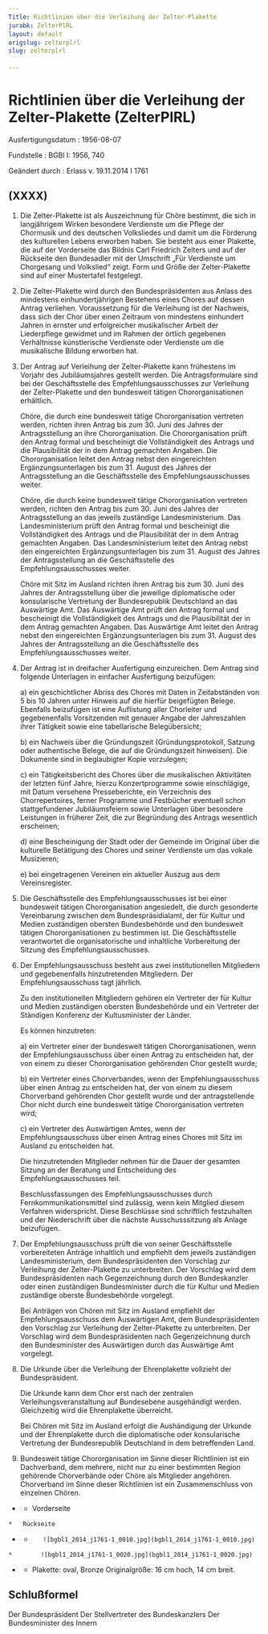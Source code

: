 ```yaml
---
Title: Richtlinien über die Verleihung der Zelter-Plakette
jurabk: ZelterPlRL
layout: default
origslug: zelterplrl
slug: zelterplrl

---
```


# Richtlinien über die Verleihung der Zelter-Plakette (ZelterPlRL)

Ausfertigungsdatum
:   1956-08-07

Fundstelle
:   BGBl I: 1956, 740

Geändert durch
:   Erlass v. 19.11.2014 I 1761



## (XXXX)


1.  Die Zelter-Plakette ist als Auszeichnung für Chöre bestimmt, die sich in langjährigem Wirken besondere Verdienste um die Pflege der Chormusik und des deutschen Volksliedes und damit um die Förderung des kulturellen Lebens erworben haben. Sie besteht aus einer Plakette, die auf der Vorderseite das Bildnis Carl Friedrich Zelters und auf der Rückseite den Bundesadler mit der Umschrift „Für Verdienste um Chorgesang und Volkslied“ zeigt. Form und Größe der Zelter-Plakette sind auf einer Mustertafel festgelegt.


2.  Die Zelter-Plakette wird durch den Bundespräsidenten aus Anlass des mindestens einhundertjährigen Bestehens eines Chores auf dessen Antrag verliehen. Voraussetzung für die Verleihung ist der Nachweis, dass sich der Chor über einen Zeitraum von mindestens einhundert Jahren in ernster und erfolgreicher musikalischer Arbeit der Liederpflege gewidmet und im Rahmen der örtlich gegebenen Verhältnisse künstlerische Verdienste oder Verdienste um die musikalische Bildung erworben hat.


3.  Der Antrag auf Verleihung der Zelter-Plakette kann frühestens im Vorjahr des Jubiläumsjahres gestellt werden. Die Antragsformulare sind bei der Geschäftsstelle des Empfehlungsausschusses zur Verleihung der Zelter-Plakette und den bundesweit tätigen Chororganisationen erhältlich.

    Chöre, die durch eine bundesweit tätige Chororganisation vertreten werden, richten ihren Antrag bis zum 30. Juni des Jahres der Antragsstellung an ihre Chororganisation. Die Chororganisation prüft den Antrag formal und bescheinigt die Vollständigkeit des Antrags und die Plausibilität der in dem Antrag gemachten Angaben. Die Chororganisation leitet den Antrag nebst den eingereichten Ergänzungsunterlagen bis zum 31. August des Jahres der Antragsstellung an die Geschäftsstelle des Empfehlungsausschusses weiter.

    Chöre, die durch keine bundesweit tätige Chororganisation vertreten werden, richten den Antrag bis zum 30. Juni des Jahres der Antragsstellung an das jeweils zuständige Landesministerium. Das Landesministerium prüft den Antrag formal und bescheinigt die Vollständigkeit des Antrags und die Plausibilität der in dem Antrag gemachten Angaben. Das Landesministerium leitet den Antrag nebst den eingereichten Ergänzungsunterlagen bis zum 31. August des Jahres der Antragsstellung an die Geschäftsstelle des Empfehlungsausschusses weiter.

    Chöre mit Sitz im Ausland richten ihren Antrag bis zum 30. Juni des Jahres der Antragsstellung über die jeweilige diplomatische oder konsularische Vertretung der Bundesrepublik Deutschland an das Auswärtige Amt. Das Auswärtige Amt prüft den Antrag formal und bescheinigt die Vollständigkeit des Antrags und die Plausibilität der in dem Antrag gemachten Angaben. Das Auswärtige Amt leitet den Antrag nebst den eingereichten Ergänzungsunterlagen bis zum 31. August des Jahres der Antragsstellung an die Geschäftsstelle des Empfehlungsausschusses weiter.


4.  Der Antrag ist in dreifacher Ausfertigung einzureichen. Dem Antrag sind folgende Unterlagen in einfacher Ausfertigung beizufügen:

    a)  ein geschichtlicher Abriss des Chores mit Daten in Zeitabständen von 5 bis 10 Jahren unter Hinweis auf die hierfür beigefügten Belege. Ebenfalls beizufügen ist eine Auflistung aller Chorleiter und gegebenenfalls Vorsitzenden mit genauer Angabe der Jahreszahlen ihrer Tätigkeit sowie eine tabellarische Belegübersicht;


    b)  ein Nachweis über die Gründungszeit (Gründungsprotokoll, Satzung oder authentische Belege, die auf die Gründungszeit hinweisen). Die Dokumente sind in beglaubigter Kopie vorzulegen;


    c)  ein Tätigkeitsbericht des Chores über die musikalischen Aktivitäten der letzten fünf Jahre, hierzu Konzertprogramme sowie einschlägige, mit Datum versehene Presseberichte, ein Verzeichnis des Chorrepertoires, ferner Programme und Festbücher eventuell schon stattgefundener Jubiläumsfeiern sowie Unterlagen über besondere Leistungen in früherer Zeit, die zur Begründung des Antrags wesentlich erscheinen;


    d)  eine Bescheinigung der Stadt oder der Gemeinde im Original über die kulturelle Betätigung des Chores und seiner Verdienste um das vokale Musizieren;


    e)  bei eingetragenen Vereinen ein aktueller Auszug aus dem Vereinsregister.





5.  Die Geschäftsstelle des Empfehlungsausschusses ist bei einer bundesweit tätigen Chororganisation angesiedelt, die durch gesonderte Vereinbarung zwischen dem Bundespräsidialamt, der für Kultur und Medien zuständigen obersten Bundesbehörde und den bundesweit tätigen Chororganisationen zu bestimmen ist. Die Geschäftsstelle verantwortet die organisatorische und inhaltliche Vorbereitung der Sitzung des Empfehlungsausschusses.


6.  Der Empfehlungsausschuss besteht aus zwei institutionellen Mitgliedern und gegebenenfalls hinzutretenden Mitgliedern. Der Empfehlungsausschuss tagt jährlich.

    Zu den institutionellen Mitgliedern gehören ein Vertreter der für Kultur und Medien zuständigen obersten Bundesbehörde und ein Vertreter der Ständigen Konferenz der Kultusminister der Länder.

    Es können hinzutreten:

    a)  ein Vertreter einer der bundesweit tätigen Chororganisationen, wenn der Empfehlungsausschuss über einen Antrag zu entscheiden hat, der von einem zu dieser Chororganisation gehörenden Chor gestellt wurde;


    b)  ein Vertreter eines Chorverbandes, wenn der Empfehlungsausschuss über einen Antrag zu entscheiden hat, der von einem zu diesem Chorverband gehörenden Chor gestellt wurde und der antragstellende Chor nicht durch eine bundesweit tätige Chororganisation vertreten wird;


    c)  ein Vertreter des Auswärtigen Amtes, wenn der Empfehlungsausschuss über einen Antrag eines Chores mit Sitz im Ausland zu entscheiden hat.




    Die hinzutretenden Mitglieder nehmen für die Dauer der gesamten Sitzung an der Beratung und Entscheidung des Empfehlungsausschusses teil.

    Beschlussfassungen des Empfehlungsausschusses durch Fernkommunikationsmittel sind zulässig, wenn kein Mitglied diesem Verfahren widerspricht. Diese Beschlüsse sind schriftlich festzuhalten und der Niederschrift über die nächste Ausschusssitzung als Anlage beizufügen.


7.  Der Empfehlungsausschuss prüft die von seiner Geschäftsstelle vorbereiteten Anträge inhaltlich und empfiehlt dem jeweils zuständigen Landesministerium, dem Bundespräsidenten den Vorschlag zur Verleihung der Zelter-Plakette zu unterbreiten. Der Vorschlag wird dem Bundespräsidenten nach Gegenzeichnung durch den Bundeskanzler oder einen zuständigen Bundesminister durch die für Kultur und Medien zuständige oberste Bundesbehörde vorgelegt.

    Bei Anträgen von Chören mit Sitz im Ausland empfiehlt der Empfehlungsausschuss dem Auswärtigen Amt, dem Bundespräsidenten den Vorschlag zur Verleihung der Zelter-Plakette zu unterbreiten. Der Vorschlag wird dem Bundespräsidenten nach Gegenzeichnung durch den Bundesminister des Auswärtigen durch das Auswärtige Amt vorgelegt.


8.  Die Urkunde über die Verleihung der Ehrenplakette vollzieht der Bundespräsident.

    Die Urkunde kann dem Chor erst nach der zentralen Verleihungsveranstaltung auf Bundesebene ausgehändigt werden. Gleichzeitig wird die Ehrenplakette überreicht.

    Bei Chören mit Sitz im Ausland erfolgt die Aushändigung der Urkunde und der Ehrenplakette durch die diplomatische oder konsularische Vertretung der Bundesrepublik Deutschland in dem betreffenden Land.


9.  Bundesweit tätige Chororganisation im Sinne dieser Richtlinien ist ein Dachverband, dem mehrere, nicht nur zu einer bestimmten Region gehörende Chorverbände oder Chöre als Mitglieder angehören. Chorverband im Sinne dieser Richtlinien ist ein Zusammenschluss von einzelnen Chören.




*    *   Vorderseite

    *   Rückseite


*    *        ![bgbl1_2014_j1761-1_0010.jpg](bgbl1_2014_j1761-1_0010.jpg)
    *        ![bgbl1_2014_j1761-1_0020.jpg](bgbl1_2014_j1761-1_0020.jpg)

*    *   Plakette: oval, Bronze
        Originalgröße: 16 cm hoch, 14 cm breit.





## Schlußformel

Der Bundespräsident
Der Stellvertreter des Bundeskanzlers
Der Bundesminister des Innern

